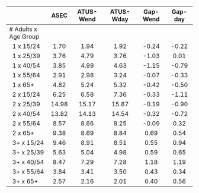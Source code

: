 
|                      |         ASEC |    ATUS-Wend |    ATUS-Wday |     Gap-Wend |      Gap-day |
| -------------------- | :----------: | :----------: | :----------: | :----------: | :----------: |
| # Adults x Age Group |              |              |              |              |              |
| &nbsp;&nbsp;1 x 15/24 |         1.70 |         1.94 |         1.92 |        -0.24 |        -0.22 |
| &nbsp;&nbsp;1 x 25/39 |         3.76 |         4.79 |         3.76 |        -1.03 |         0.01 |
| &nbsp;&nbsp;1 x 40/54 |         3.85 |         4.99 |         4.63 |        -1.15 |        -0.79 |
| &nbsp;&nbsp;1 x 55/64 |         2.91 |         2.98 |         3.24 |        -0.07 |        -0.33 |
| &nbsp;&nbsp;1 x 65+  |         4.82 |         5.24 |         5.32 |        -0.42 |        -0.50 |
| &nbsp;&nbsp;2 x 15/24 |         6.25 |         6.58 |         7.36 |        -0.33 |        -1.11 |
| &nbsp;&nbsp;2 x 25/39 |        14.98 |        15.17 |        15.87 |        -0.19 |        -0.90 |
| &nbsp;&nbsp;2 x 40/54 |        13.82 |        14.13 |        14.54 |        -0.32 |        -0.72 |
| &nbsp;&nbsp;2 x 55/64 |         8.57 |         8.66 |         8.25 |        -0.09 |         0.32 |
| &nbsp;&nbsp;2 x 65+  |         9.38 |         8.69 |         8.84 |         0.69 |         0.54 |
| &nbsp;&nbsp;3+ x 15/24 |         9.46 |         8.91 |         8.51 |         0.55 |         0.94 |
| &nbsp;&nbsp;3+ x 25/39 |         5.63 |         5.04 |         4.98 |         0.59 |         0.65 |
| &nbsp;&nbsp;3+ x 40/54 |         8.47 |         7.29 |         7.28 |         1.18 |         1.19 |
| &nbsp;&nbsp;3+ x 55/64 |         3.84 |         3.41 |         3.50 |         0.43 |         0.34 |
| &nbsp;&nbsp;3+ x 65+ |         2.57 |         2.16 |         2.01 |         0.40 |         0.56 |

